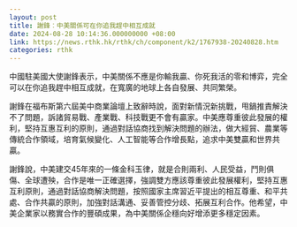 ```yaml
---
layout: post
title: 謝鋒︰中美關係可在你追我趕中相互成就
date: 2024-08-28 10:14:36.000000000 +08:00
link: https://news.rthk.hk/rthk/ch/component/k2/1767938-20240828.htm
categories: rthk
---
```


中國駐美國大使謝鋒表示，中美關係不應是你輸我贏、你死我活的零和博弈，完全可以在你追我趕中相互成就，在寬廣的地球上各自發展、共同繁榮。

謝鋒在福布斯第六屆美中商業論壇上致辭時說，面對新情況新挑戰，甩鍋推責解決不了問題，訴諸貿易戰、產業戰、科技戰更不會有贏家。中美應尊重彼此發展的權利，堅持互惠互利的原則，通過對話協商找到解決問題的辦法，做大經貿、農業等傳統合作領域，培育氣候變化、人工智能等合作增長點，追求中美雙贏和世界共贏。

謝鋒說，中美建交45年來的一條金科玉律，就是合則兩利、人民受益，鬥則俱傷、全球遭殃，合作是唯一正確選擇，強調雙方應該尊重彼此發展權利，堅持互惠互利原則，通過對話協商解決問題，按照國家主席習近平提出的相互尊重、和平共處、合作共贏的原則，加強對話溝通、妥善管控分歧、拓展互利合作。他希望，中美企業家以務實合作的豐碩成果，為中美關係企穩向好增添更多穩定因素。
